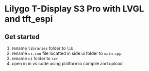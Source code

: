 # Lilygo T-Display S3 Pro with LVGL and tft_espi

## Get started

1. rename ```libraries``` folder to  ```lib```
2. rename ```ui.ino``` file locatted in side ui folder  to ```main.cpp``` 
3. rename ```ui``` folder to ```scr```
4. open in in vs code using platformio compile and upload
